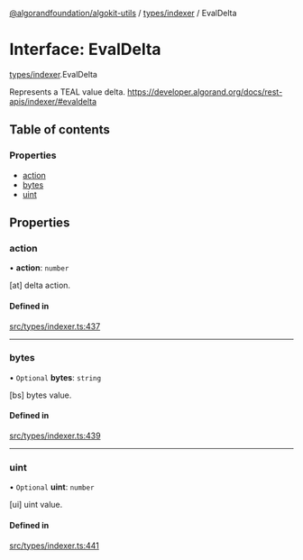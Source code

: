 [@algorandfoundation/algokit-utils](../README.md) / [types/indexer](../modules/types_indexer.md) / EvalDelta

# Interface: EvalDelta

[types/indexer](../modules/types_indexer.md).EvalDelta

Represents a TEAL value delta. https://developer.algorand.org/docs/rest-apis/indexer/#evaldelta

## Table of contents

### Properties

- [action](types_indexer.EvalDelta.md#action)
- [bytes](types_indexer.EvalDelta.md#bytes)
- [uint](types_indexer.EvalDelta.md#uint)

## Properties

### action

• **action**: `number`

[at] delta action.

#### Defined in

[src/types/indexer.ts:437](https://github.com/joe-p/algokit-utils-ts/blob/main/src/types/indexer.ts#L437)

___

### bytes

• `Optional` **bytes**: `string`

[bs] bytes value.

#### Defined in

[src/types/indexer.ts:439](https://github.com/joe-p/algokit-utils-ts/blob/main/src/types/indexer.ts#L439)

___

### uint

• `Optional` **uint**: `number`

[ui] uint value.

#### Defined in

[src/types/indexer.ts:441](https://github.com/joe-p/algokit-utils-ts/blob/main/src/types/indexer.ts#L441)
